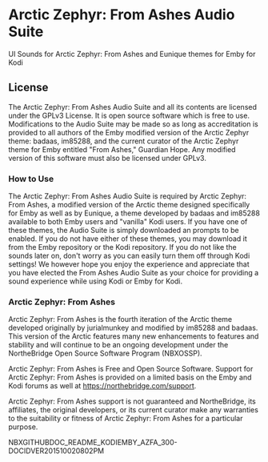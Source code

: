 # Arctic Zephyr: From Ashes Audio Suite
UI Sounds for Arctic Zephyr: From Ashes and Eunique themes for Emby for Kodi

## License
The Arctic Zephyr: From Ashes Audio Suite and all its contents are licensed under the GPLv3 License. It is open source software which is free to use. Modifications to the Audio Suite may be made so as long as accreditation is provided to all authors of the Emby modified version of the Arctic Zephyr theme: badaas, im85288, and the current curator of the Arctic Zephyr theme for Emby entitled "From Ashes," Guardian Hope. Any modified version of this software must also be licensed under GPLv3.

### How to Use
The Arctic Zephyr: From Ashes Audio Suite is required by Arctic Zephyr: From Ashes, a modified version of the Arctic theme designed specifically for Emby as well as by Eunique, a theme developed by badaas and im85288 available to both Emby users and "vanilla" Kodi users. If you have one of these themes, the Audio Suite is simply downloaded an prompts to be enabled. If you do not have either of these themes, you may download it from the Emby repository or the Kodi repository. If you do not like the sounds later on, don't worry as you can easily turn them off through Kodi settings! We however hope you enjoy the experience and appreciate that you have elected the From Ashes Audio Suite as your choice for providing a sound experience while using Kodi or Emby for Kodi.

### Arctic Zephyr: From Ashes
Arctic Zephyr: From Ashes is the fourth iteration of the Arctic theme developed originally by jurialmunkey and modified by im85288 and badaas. This version of the Arctic features many new enhancements to features and stability and will continue to be an ongoing development under the NortheBridge Open Source Software Program (NBXOSSP).

Arctic Zephyr: From Ashes is Free and Open Source Software. Support for Arctic Zephyr: From Ashes is provided on a limited basis on the Emby and Kodi forums as well at https://northebridge.com/support.

Arctic Zephyr: From Ashes support is not guaranteed and NortheBridge, its affiliates, the original developers, or its current curator make any warranties to the suitability or fitness of Arctic Zephyr: From Ashes for a particular purpose.

NBXGITHUBDOC_README_KODIEMBY_AZFA_300-DOCIDVER201510020802PM
